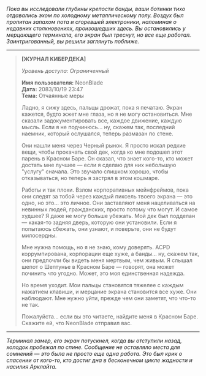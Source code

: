 _Пока вы исследовали глубины крепости банды, ваши ботинки тихо отдавались эхом по холодному металлическому полу. Воздух был пропитан запахом пота и сгоревшей электроники, напоминая о недавних столкновениях, произошедших здесь. Вы остановились у мерцающего терминала, его экран был треснут, но все еще работал. Заинтригованный, вы решили заглянуть поближе._

---

> **[ЖУРНАЛ КИБЕРДЕКА]**
>
> _Уровень доступа: Ограниченный_
>
> **Имя пользователя:** NeonBlade  
> **Дата:** 2083/10/19 23:47  
> **Тема:** Отчаянные меры
>
> Ладно, я сижу здесь, пальцы дрожат, пока я печатаю. Экран кажется, будто жжет мне глаза, но я не могу остановиться. Мне сказали задокументировать все, каждое движение, каждую мысль. Если я не подчинюсь... ну, скажем так, последний наемник, который ослушался, теперь размазан по стене.
>
> Они нашли меня через Черный рынок. Я просто искал редкие вещи, чтобы прокачать свой дек, когда ко мне подошел этот парень в Красном Баре. Он сказал, что знает кого-то, кто может достать мне лучшее — если я сделаю для них небольшую "услугу" сначала. Это звучало слишком хорошо, чтобы отказываться, но теперь я застрял в этом кошмаре.
>
> Работы и так плохи. Взлом корпоративных мейнфреймов, пока они следят за тобой через каждый пиксель твоего экрана — это одно, но это... это личное. Они заставляют меня нацеливаться на невинных людей, гражданских, просто потому что могут. И самое худшее? Я даже не могу больше убежать. Мой дек был подделан — какая-то задняя дверь, которую они установили. Если я попытаюсь сбежать, они узнают, и поверьте, они не будут милосердны.
>
> Мне нужна помощь, но я не знаю, кому доверять. ACPD коррумпирована, корпорации еще хуже, а банды... ну, скажем так, они предпочли бы видеть меня мертвым, чем живым. Я слышал шепот о Шептунье в Красном Баре — говорят, она может починить что угодно. Может, это моя единственная надежда.
>
> Но время уходит. Мои пальцы становятся тяжелее с каждым нажатием клавиши, и мерцание экрана становится все хуже. Они наблюдают. Мне нужно уйти, прежде чем они заметят, что что-то не так.
>
> Пожалуйста... если вы это читаете, найдите меня в Красном Баре. Скажите ей, что NeonBlade отправил вас.

---

_Терминал замер, его экран потускнел, когда вы отступили назад, холодок пробежал по спине. Сообщение не оставляло места для сомнений — это была не просто еще одна работа. Это был крик о спасении от кого-то, кто достиг дна в бесконечном цикле жадности и насилия Арклайта._

